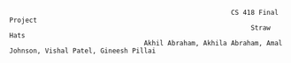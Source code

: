                                                             CS 418 Final Project
                                                                 Straw Hats
                                      Akhil Abraham, Akhila Abraham, Amal Johnson, Vishal Patel, Gineesh Pillai
                                                                    
